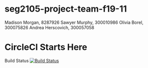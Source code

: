 # seg2105-project-team-f19-11
Madison Morgan, 8287926
Sawyer Murphy, 300010986
Olivia Borel, 300075826
Andrea Herscovich, 300057058

# CircleCI Starts Here
Build Status
[![Build
Status](https://circleci.com/gh/SEG2105F18/ProductCatalog.png?branch=master)](http://circleci.com/gh/SEG2105-uottawa/seg2105-project-team-f19-11)

